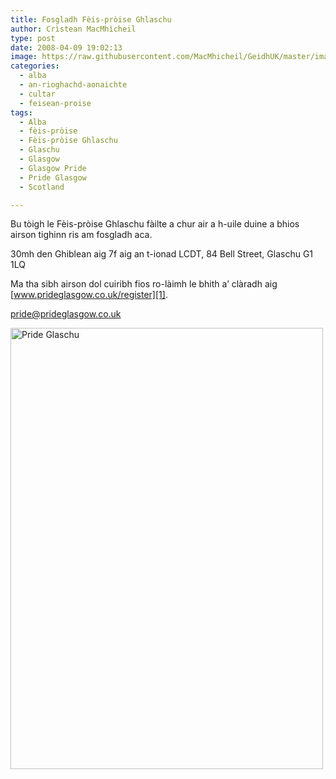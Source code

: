 ```yaml
---
title: Fosgladh Fèis-pròise Ghlaschu
author: Crìstean MacMhìcheil
type: post
date: 2008-04-09 19:02:13
image: https://raw.githubusercontent.com/MacMhicheil/GeidhUK/master/images/2008-04-09-fosgladh-pride-glaschu.jpg
categories:
  - alba
  - an-rioghachd-aonaichte
  - cultar
  - feisean-proise
tags:
  - Alba
  - fèis-pròise
  - Fèis-pròise Ghlaschu
  - Glaschu
  - Glasgow
  - Glasgow Pride
  - Pride Glasgow
  - Scotland

---
```

Bu tòigh le Fèis-pròise Ghlaschu fàilte a chur air a h-uile duine a bhios airson tighinn ris am fosgladh aca.

<!--more-->

30mh den Ghiblean aig 7f aig an t-ionad LCDT, 84 Bell Street, Glaschu G1 1LQ

Ma tha sibh airson dol cuiribh fios ro-làimh le bhith a&#8217; clàradh aig [www.prideglasgow.co.uk/register][1].

[pride@prideglasgow.co.uk][2]

<img class="alignnone size-full wp-image-97" title="Pride Glaschu" src="https://i1.wp.com/s3.media.squarespace.com/production/303409/11165291/naidheachdanpinc/wp-content/uploads/2008/04/pride-launch-invite.jpg?resize=500%2C706" alt="Pride Glaschu" width="500" height="706" data-recalc-dims="1" />

 [1]: http://www.prideglasgow.co.uk/register "Làrach-lìn Pride Glaschu"
 [2]: mailto:pride@prideglasgow.co.uk "Cuir post-d ri Pride Glaschu"
